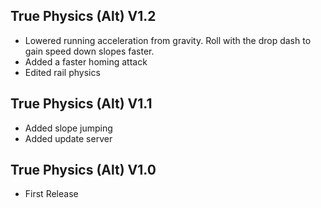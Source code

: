 ## True Physics (Alt) V1.2
- Lowered running acceleration from gravity. Roll with the drop dash to gain speed down slopes faster.
- Added a faster homing attack
- Edited rail physics

## True Physics (Alt) V1.1
- Added slope jumping
- Added update server

## True Physics (Alt) V1.0
- First Release

